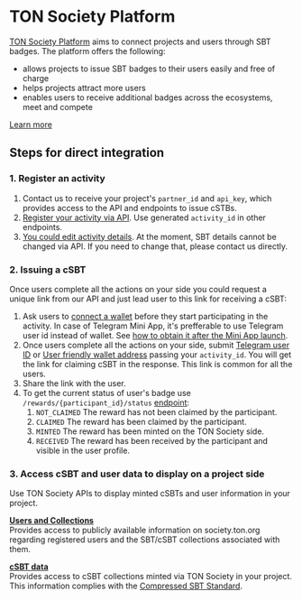 # TON Society Platform
[TON Society Platform](https://society.ton.org) aims to connect projects and users through SBT badges. The platform offers the following:
- allows projects to issue SBT badges to their users easily and free of charge
- helps projects attract more users
- enables users to receive additional badges across the ecosystems, meet and compete

[Learn more](https://eco.ton.org/en/opportunities/make-sbt-campaign)

## Steps for direct integration
### 1. Register an activity
1. Contact us to receive your project's ```partner_id``` and ```api_key```, which provides access to the API and endpoints to issue cSTBs.
2. [Register your activity via API](https://ton-society.github.io/sbt-platform/#/Activities/createEvent). Use generated ```activity_id``` in other endpoints.
3. [You could edit activity details](https://ton-society.github.io/sbt-platform/#/Activities/updateEvent). At the moment, SBT details cannot be changed via API. If you need to change that, please contact us directly.

### 2. Issuing a cSBT
Once users complete all the actions on your side you could request a unique link from our API and just lead user to this link for receiving a cSBT:

1. Ask users to [connect a wallet](https://docs.ton.org/develop/dapps/ton-connect/overview) before they start participating in the activity. In case of Telegram Mini App, it's prefferable to use Telegram user id instead of wallet. See [how to obtain it after the Mini App launch](https://docs.telegram-mini-apps.com/platform/init-data).
2. Once users complete all the actions on your side, submit [Telegram user ID](https://ton-society.github.io/sbt-platform/#/Allowlists/createTelegramUserIdAllowlistEntry) or [User friendly wallet address](https://ton-society.github.io/sbt-platform/#/Allowlists/createWalletAllowlistEntry) passing your ```activity_id```. You will get the link for claiming cSBT in the response. This link is common for all the users.
4. Share the link with the user.
5. To get the current status of user's badge use ```/rewards/{participant_id}/status``` [endpoint](https://ton-society.github.io/sbt-platform/#/Activities/getParticipantRewardStatus):
    1. ```NOT_CLAIMED``` The reward has not been claimed by the participant.
    2. ```CLAIMED``` The reward has been claimed by the participant.
    3. ```MINTED``` The reward has been minted on the TON Society side.
    4. ```RECEIVED``` The reward has been received by the participant and visible in the user profile.


### 3. Access cSBT and user data to display on a project side
Use TON Society APIs to display minted cSBTs and user information in your project.

**[Users and Collections](https://ton-society.github.io/sbt-platform/#/Users)**<br />
Provides access to publicly available information on society.ton.org regarding registered users and the SBT/cSBT collections associated with them.

**[cSBT data](https://ton-society.github.io/sbt-platform/#/Compressed%20SBTs)**<br />
Provides access to cSBT collections minted via TON Society in your project. This information complies with the [Compressed SBT Standard](https://github.com/krigga/TEPs/blob/compressed-nfts/text/0000-compressed-nft-standard.md#1-itemsindex).
